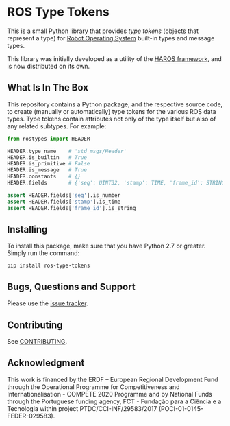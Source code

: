 # ROS Type Tokens

This is a small Python library that provides *type tokens* (objects that represent a type) for [Robot Operating System](https://www.ros.org/) built-in types and message types.

This library was initially developed as a utility of the [HAROS framework](https://github.com/git-afsantos/haros/), and is now distributed on its own.

## What Is In The Box

This repository contains a Python package, and the respective source code, to create (manually or automatically) type tokens for the various ROS data types.
Type tokens contain attributes not only of the type itself but also of any related subtypes.
For example:

```python
from rostypes import HEADER

HEADER.type_name    # 'std_msgs/Header'
HEADER.is_builtin   # True
HEADER.is_primitive # False
HEADER.is_message   # True
HEADER.constants    # {}
HEADER.fields       # {'seq': UINT32, 'stamp': TIME, 'frame_id': STRING}

assert HEADER.fields['seq'].is_number
assert HEADER.fields['stamp'].is_time
assert HEADER.fields['frame_id'].is_string
```

## Installing

To install this package, make sure that you have Python 2.7 or greater.
Simply run the command:

```
pip install ros-type-tokens
```

## Bugs, Questions and Support

Please use the [issue tracker](https://github.com/git-afsantos/ros-type-tokens/issues).

## Contributing

See [CONTRIBUTING](./CONTRIBUTING.md).

## Acknowledgment

This work is financed by the ERDF – European Regional Development Fund through the Operational Programme for Competitiveness and Internationalisation - COMPETE 2020 Programme and by National Funds through the Portuguese funding agency, FCT - Fundação para a Ciência e a Tecnologia within project PTDC/CCI-INF/29583/2017 (POCI-01-0145-FEDER-029583).

